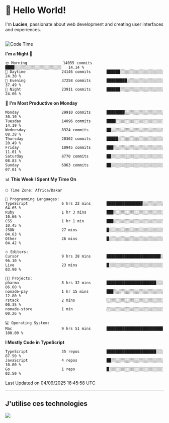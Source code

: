 # 👋 Hello World!

I'm **Lucien**, passionate about web development and creating user interfaces and experiences.

##

<!--START_SECTION:waka-->
![Code Time](http://img.shields.io/badge/Code%20Time-3%2C645%20hrs%2036%20mins-blue)

**I'm a Night 🦉** 

```text
🌞 Morning                14055 commits       ████░░░░░░░░░░░░░░░░░░░░░   14.14 % 
🌆 Daytime                24146 commits       ██████░░░░░░░░░░░░░░░░░░░   24.30 % 
🌃 Evening                37258 commits       █████████░░░░░░░░░░░░░░░░   37.49 % 
🌙 Night                  23911 commits       ██████░░░░░░░░░░░░░░░░░░░   24.06 % 
```
📅 **I'm Most Productive on Monday** 

```text
Monday                   29910 commits       ████████░░░░░░░░░░░░░░░░░   30.10 % 
Tuesday                  14096 commits       ████░░░░░░░░░░░░░░░░░░░░░   14.19 % 
Wednesday                8324 commits        ██░░░░░░░░░░░░░░░░░░░░░░░   08.38 % 
Thursday                 20362 commits       █████░░░░░░░░░░░░░░░░░░░░   20.49 % 
Friday                   10945 commits       ███░░░░░░░░░░░░░░░░░░░░░░   11.01 % 
Saturday                 8770 commits        ██░░░░░░░░░░░░░░░░░░░░░░░   08.83 % 
Sunday                   6963 commits        ██░░░░░░░░░░░░░░░░░░░░░░░   07.01 % 
```


📊 **This Week I Spent My Time On** 

```text
🕑︎ Time Zone: Africa/Dakar

💬 Programming Languages: 
TypeScript               6 hrs 22 mins       ████████████████░░░░░░░░░   64.65 % 
Ruby                     1 hr 3 mins         ███░░░░░░░░░░░░░░░░░░░░░░   10.66 % 
CSS                      1 hr 1 min          ███░░░░░░░░░░░░░░░░░░░░░░   10.45 % 
JSON                     27 mins             █░░░░░░░░░░░░░░░░░░░░░░░░   04.63 % 
Other                    26 mins             █░░░░░░░░░░░░░░░░░░░░░░░░   04.42 % 

🔥 Editors: 
Cursor                   9 hrs 28 mins       ████████████████████████░   96.10 % 
Live                     23 mins             █░░░░░░░░░░░░░░░░░░░░░░░░   03.90 % 

🐱‍💻 Projects: 
pharma                   8 hrs 32 mins       ██████████████████████░░░   86.60 % 
nomade-pay               1 hr 15 mins        ███░░░░░░░░░░░░░░░░░░░░░░   12.80 % 
rstack                   2 mins              ░░░░░░░░░░░░░░░░░░░░░░░░░   00.35 % 
nomade-store             1 min               ░░░░░░░░░░░░░░░░░░░░░░░░░   00.26 % 

💻 Operating System: 
Mac                      9 hrs 51 mins       █████████████████████████   100.00 % 
```

**I Mostly Code in TypeScript** 

```text
TypeScript               35 repos            ██████████████████████░░░   87.50 % 
JavaScript               4 repos             ██░░░░░░░░░░░░░░░░░░░░░░░   10.00 % 
Go                       1 repo              █░░░░░░░░░░░░░░░░░░░░░░░░   02.50 % 
```




 Last Updated on 04/09/2025 16:45:58 UTC
<!--END_SECTION:waka-->
---

## J'utilise ces technologies

<p align="left">
  <a href="https://skillicons.dev">
    <img src="https://skillicons.dev/icons?i=ts,js,go,ruby,css,scss,tailwind,react,vite,nextjs,docker,figma,ableton" />
  </a>
</p>

